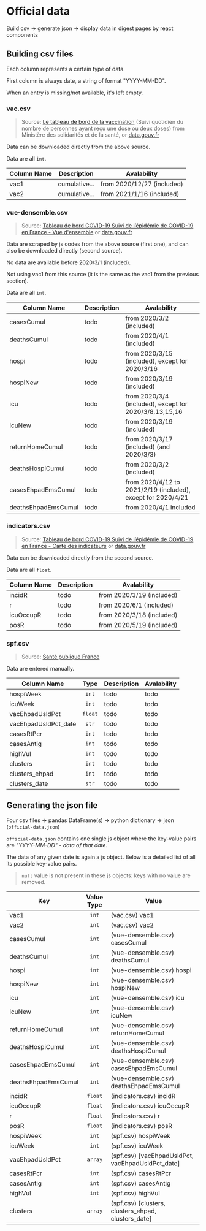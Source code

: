 # Official data

Build csv -> generate json -> display data in digest pages by react components


## Building csv files

Each column represents a certain type of data.

First column is always date, a string of format "YYYY-MM-DD".

When an entry is missing/not available, it's left empty.

### vac.csv

>  Source: [Le tableau de bord de la vaccination](https://solidarites-sante.gouv.fr/grands-dossiers/vaccin-covid-19/article/le-tableau-de-bord-de-la-vaccination) (Suivi quotidien du nombre de personnes ayant reçu une dose ou deux doses) from Ministère des solidarités et de la santé, or [data.gouv.fr](https://www.data.gouv.fr/fr/datasets/donnees-relatives-aux-personnes-vaccinees-contre-la-covid-19-1/)

Data can be downloaded directly from the above source.

Data are all `int`.


| Column Name | Description | Avalability |
|-------------|-------------|-------------|
| vac1 | cumulative... | from 2020/12/27 (included) |
| vac2 | cumulative... | from 2021/1/16 (included)  |


### vue-densemble.csv

> Source: [Tableau de bord COVID-19 Suivi de l’épidémie de COVID-19 en France - Vue d'ensemble](https://dashboard.covid19.data.gouv.fr/vue-d-ensemble) or [data.gouv.fr](https://www.data.gouv.fr/en/datasets/donnees-relatives-a-lepidemie-de-covid-19-en-france-vue-densemble/)

Data are scraped by js codes from the above source (first one), and can also be downloaded directly (second source). 

No data are available before 2020/3/1 (included).

Not using vac1 from this source (it is the same as the vac1 from the previous section).

Data are all `int`.

| Column Name | Description | Avalability |
|-------------|-------------|-------------|
| casesCumul| todo | from 2020/3/2 (included) |
| deathsCumul | todo | from 2020/4/1 (included) |
| hospi | todo | from 2020/3/15 (included), except for 2020/3/16 |
| hospiNew | todo | from 2020/3/19 (included) |
| icu | todo | from 2020/3/4 (included), except for 2020/3/8,13,15,16 |
| icuNew | todo | from 2020/3/19 (included) |
| returnHomeCumul | todo | from 2020/3/17 (included) (and 2020/3/3) |
| deathsHospiCumul | todo | from 2020/3/2 (included) |
| casesEhpadEmsCumul | todo | from 2020/4/12 to 2021/2/19 (included), except for 2020/4/21 |
| deathsEhpadEmsCumul | todo | from 2020/4/1 included |

### indicators.csv

> Source: [Tableau de bord COVID-19 Suivi de l’épidémie de COVID-19 en France - Carte des indicateurs](https://dashboard.covid19.data.gouv.fr/suivi-indicateurs) or [data.gouv.fr](https://www.data.gouv.fr/fr/datasets/indicateurs-de-suivi-de-lepidemie-de-covid-19/)

Data can be downloaded directly from the second source.

Data are all `float`.

| Column Name | Description | Avalability |
|-------------|-------------|-------------|
| incidR | todo | from 2020/3/19 (included) |
| r | todo | from 2020/6/1 (included) |
| icuOccupR | todo | from 2020/3/18 (included) |
| posR | todo | from 2020/5/19 (included) |

### spf.csv

> Source: [Santé publique France](https://www.santepubliquefrance.fr/dossiers/coronavirus-covid-19/coronavirus-chiffres-cles-et-evolution-de-la-covid-19-en-france-et-dans-le-monde)

Data are entered manually.

| Column Name | Type | Description | Avalability |
|-------------|:----:|-------------|-------------|
| hospiWeek | `int` | todo | todo |
| icuWeek | `int` | todo | todo |
| vacEhpadUsldPct | `float` | todo | todo |
| vacEhpadUsldPct_date | `str` | todo | todo |
| casesRtPcr | `int` | todo | todo |
| casesAntig | `int` | todo | todo |
| highVul | `int` | todo | todo |
| clusters | `int` | todo | todo |
| clusters_ehpad | `int` | todo | todo |
| clusters_date | `str` | todo | todo |

## Generating the json file

Four csv files -> pandas DataFrame(s) -> python dictionary -> json (`official-data.json`)

`official-data.json` contains one single js object where the key-value pairs are _"YYYY-MM-DD" -  data of that date_.

The data of any given date is again a js object. Below is a detailed list of all its possible key-value pairs.

> `null` value is not present in these js objects: keys with no value are removed.

| Key | Value Type | Value |
| --- |:---:| --- |
| vac1 | `int` | (vac.csv) vac1 |
| vac2 | `int` | (vac.csv) vac2 |
| casesCumul | `int` | (vue-densemble.csv) casesCumul |
| deathsCumul | `int` | (vue-densemble.csv) deathsCumul |
| hospi | `int` | (vue-densemble.csv) hospi |
| hospiNew | `int` | (vue-densemble.csv) hospiNew |
| icu | `int` | (vue-densemble.csv) icu |
| icuNew | `int` | (vue-densemble.csv) icuNew |
| returnHomeCumul | `int` | (vue-densemble.csv) returnHomeCumul |
| deathsHospiCumul | `int` | (vue-densemble.csv) deathsHospiCumul |
| casesEhpadEmsCumul | `int` | (vue-densemble.csv) casesEhpadEmsCumul |
| deathsEhpadEmsCumul | `int` | (vue-densemble.csv) deathsEhpadEmsCumul |
| incidR | `float` | (indicators.csv) incidR |
| icuOccupR | `float` | (indicators.csv) icuOccupR |
| r | `float` | (indicators.csv) r|
| posR | `float` | (indicators.csv) posR |
| hospiWeek | `int` | (spf.csv) hospiWeek |
| icuWeek | `int` | (spf.csv) icuWeek |
| vacEhpadUsldPct | `array` | (spf.csv) [vacEhpadUsldPct, vacEhpadUsldPct_date] |
| casesRtPcr | `int` | (spf.csv) casesRtPcr |
| casesAntig | `int` | (spf.csv) casesAntig |
| highVul | `int` | (spf.csv) highVul |
| clusters | `array` | (spf.csv) [clusters, clusters_ehpad, clusters_date]|